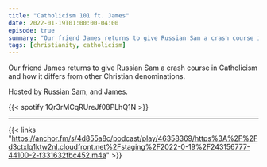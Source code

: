 ```yaml
---
title: "Catholicism 101 ft. James"
date: 2022-01-19T01:00:00-04:00
episode: true
summary: "Our friend James returns to give Russian Sam a crash course in Catholicism and how it differs from other Christian denominations."
tags: [christianity, catholicism]
---
```


Our friend James returns to give Russian Sam a crash course in Catholicism and how it differs from other Christian denominations.

Hosted by [Russian Sam](https://twitter.com/reelCheburashka), and [James](https://twitter.com/gommunisd).

{{< spotify 1Qr3rMCqRUreJf08PLhQ1N >}}

---

{{< links "https://anchor.fm/s/4d855a8c/podcast/play/46358369/https%3A%2F%2Fd3ctxlq1ktw2nl.cloudfront.net%2Fstaging%2F2022-0-19%2F243156777-44100-2-f331632fbc452.m4a" >}}
